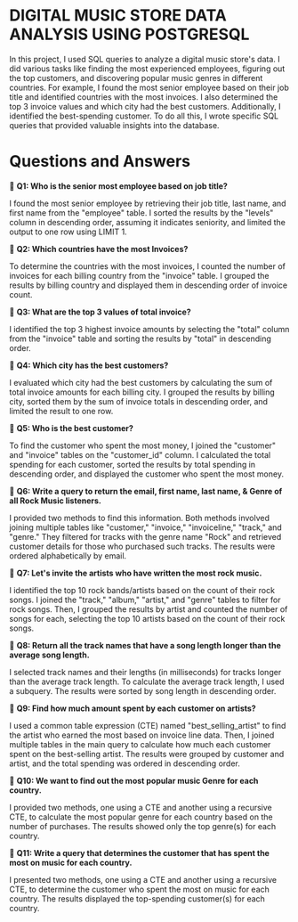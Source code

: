 # DIGITAL MUSIC STORE DATA ANALYSIS USING POSTGRESQL

In this project, I used SQL queries to analyze a digital music store's data. I did various tasks like finding the most experienced employees, figuring out the top customers, and discovering popular music genres in different countries. For example, I found the most senior employee based on their job title and identified countries with the most invoices. I also determined the top 3 invoice values and which city had the best customers. Additionally, I identified the best-spending customer. To do all this, I wrote specific SQL queries that provided valuable insights into the database.

# Questions and Answers

🔎 **Q1: Who is the senior most employee based on job title?** 

I found the most senior employee by retrieving their job title, last name, and first name from the "employee" table. I sorted the results by the "levels" column in descending order, assuming it indicates seniority, and limited the output to one row using LIMIT 1.

🔎 **Q2: Which countries have the most Invoices?**

To determine the countries with the most invoices, I counted the number of invoices for each billing country from the "invoice" table. I grouped the results by billing country and displayed them in descending order of invoice count.

🔎 **Q3: What are the top 3 values of total invoice?**

I identified the top 3 highest invoice amounts by selecting the "total" column from the "invoice" table and sorting the results by "total" in descending order.

🔎 **Q4: Which city has the best customers?**

I evaluated which city had the best customers by calculating the sum of total invoice amounts for each billing city. I grouped the results by billing city, sorted them by the sum of invoice totals in descending order, and limited the result to one row.

🔎 **Q5: Who is the best customer?**

To find the customer who spent the most money, I joined the "customer" and "invoice" tables on the "customer_id" column. I calculated the total spending for each customer, sorted the results by total spending in descending order, and displayed the customer who spent the most money.

🔎 **Q6: Write a query to return the email, first name, last name, & Genre of all Rock Music listeners.**

I provided two methods to find this information. Both methods involved joining multiple tables like "customer," "invoice," "invoiceline," "track," and "genre." They filtered for tracks with the genre name "Rock" and retrieved customer details for those who purchased such tracks. The results were ordered alphabetically by email.

🔎 **Q7: Let's invite the artists who have written the most rock music.**

I identified the top 10 rock bands/artists based on the count of their rock songs. I joined the "track," "album," "artist," and "genre" tables to filter for rock songs. Then, I grouped the results by artist and counted the number of songs for each, selecting the top 10 artists based on the count of their rock songs.

🔎 **Q8: Return all the track names that have a song length longer than the average song length.**

I selected track names and their lengths (in milliseconds) for tracks longer than the average track length. To calculate the average track length, I used a subquery. The results were sorted by song length in descending order.

🔎 **Q9: Find how much amount spent by each customer on artists?**

I used a common table expression (CTE) named "best_selling_artist" to find the artist who earned the most based on invoice line data. Then, I joined multiple tables in the main query to calculate how much each customer spent on the best-selling artist. The results were grouped by customer and artist, and the total spending was ordered in descending order.

🔎 **Q10: We want to find out the most popular music Genre for each country.**

I provided two methods, one using a CTE and another using a recursive CTE, to calculate the most popular genre for each country based on the number of purchases. The results showed only the top genre(s) for each country.

🔎 **Q11: Write a query that determines the customer that has spent the most on music for each country.**

I presented two methods, one using a CTE and another using a recursive CTE, to determine the customer who spent the most on music for each country. The results displayed the top-spending customer(s) for each country.
